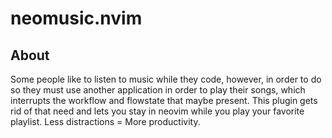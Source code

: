 # neomusic.nvim

## About

Some people like to listen to music while they code, however, in order to do so they must use another application in order to play their songs, which interrupts the workflow and flowstate that maybe present. This plugin gets rid of that need and lets you stay in neovim while you play your favorite playlist. Less distractions = More productivity.
